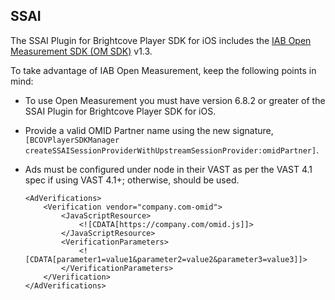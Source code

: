 SSAI
--------------

The SSAI Plugin for Brightcove Player SDK for iOS includes the [IAB Open Measurement SDK (OM SDK)](https://iabtechlab.com/standards/open-measurement-sdk/) v1.3.

To take advantage of IAB Open Measurement, keep the following points in mind:

* To use Open Measurement you must have version 6.8.2 or greater of the SSAI Plugin for Brightcove Player SDK for iOS.

* Provide a valid OMID Partner name using the new signature, `[BCOVPlayerSDKManager createSSAISessionProviderWithUpstreamSessionProvider:omidPartner]`.

* Ads must be configured under <AdVerifications> node in their VAST as per the VAST 4.1 spec if using VAST 4.1+; otherwise, <Extension type="AdVerifications"> should be used.

	```
	<AdVerifications>
		<Verification vendor="company.com-omid">
			<JavaScriptResource>
				<![CDATA[https://company.com/omid.js]]>
			</JavaScriptResource>
			<VerificationParameters>
				<![CDATA[parameter1=value1&parameter2=value2&parameter3=value3]]>
			</VerificationParameters>
		</Verification>
	</AdVerifications>
	```

